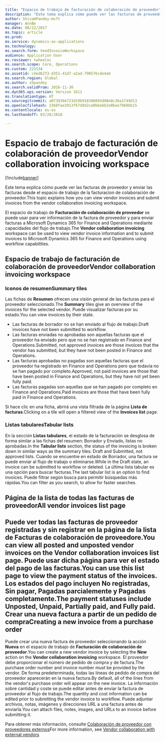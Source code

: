 ```yaml
---
title: "Espacio de trabajo de facturación de colaboración de proveedor"
description: "Este tema explica cómo puede ver las facturas de proveedor y enviar las facturas desde el espacio de trabajo de la facturacíon de colaboración de proveedor."
author: ShivamPandey-msft
manager: AnnBe
ms.date: 08/22/2017
ms.topic: article
ms.prod: 
ms.service: dynamics-ax-applications
ms.technology: 
ms.search.form: VendInvoiceWorkspace
audience: Application User
ms.reviewer: twheeloc
ms.search.scope: Core, Operations
ms.custom: 221534
ms.assetid: c4ed62f3-d351-41d7-a2ad-790576cde4ab
ms.search.region: Global
ms.author: shpandey
ms.search.validFrom: 2016-11-30
ms.dyn365.ops.version: Version 1611
ms.translationtype: HT
ms.sourcegitcommit: a0739304723d19b910388893d08e8c36a1f49d13
ms.openlocfilehash: 2368fae3913f67d9d2ce0bbe6b2e0bee7968bb15
ms.contentlocale: es-es
ms.lasthandoff: 03/26/2018

---
```


# <a name="vendor-collaboration-invoicing-workspace"></a><span data-ttu-id="3ac0c-103">Espacio de trabajo de facturación de colaboración de proveedor</span><span class="sxs-lookup"><span data-stu-id="3ac0c-103">Vendor collaboration invoicing workspace</span></span>

[!include[banner](../includes/banner.md)]


<span data-ttu-id="3ac0c-104">Este tema explica cómo puede ver las facturas de proveedor y enviar las facturas desde el espacio de trabajo de la facturacíon de colaboración de proveedor.</span><span class="sxs-lookup"><span data-stu-id="3ac0c-104">This topic explains how you can view vendor invoices and submit invoices from the vendor collaboration invoicing workspace.</span></span>

<span data-ttu-id="3ac0c-105">El espacio de trabajo de **Facturación de colaboración de proveedor** se puede usar para ver información de la factura de proveedor y para enviar facturas a Microsoft Dynamics 365 for Finance and Operations mediante capacidades del flujo de trabajo.</span><span class="sxs-lookup"><span data-stu-id="3ac0c-105">The **Vendor collaboration invoicing** workspace can be used to view vendor invoice information and to submit invoices to Microsoft Dynamics 365 for Finance and Operations using workflow capabilities.</span></span>


<a name="vendor-collaboration-invoicing-workspace"></a><span data-ttu-id="3ac0c-106">Espacio de trabajo de facturación de colaboración de proveedor</span><span class="sxs-lookup"><span data-stu-id="3ac0c-106">Vendor collaboration invoicing workspace</span></span>
----------------------------------------

### <a name="summary-tiles"></a><span data-ttu-id="3ac0c-107">Iconos de resumen</span><span class="sxs-lookup"><span data-stu-id="3ac0c-107">Summary tiles</span></span>

<span data-ttu-id="3ac0c-108">Las fichas de **Resumen** ofrecen una visión general de las facturas para el proveedor seleccionado.</span><span class="sxs-lookup"><span data-stu-id="3ac0c-108">The **Summary** tiles give an overview of the invoices for the selected vendor.</span></span> <span data-ttu-id="3ac0c-109">Puede visualizar facturas por su estado.</span><span class="sxs-lookup"><span data-stu-id="3ac0c-109">You can view invoices by their state.</span></span>
-   <span data-ttu-id="3ac0c-110">Las facturas de borrador no se han enviado al flujo de trabajo.</span><span class="sxs-lookup"><span data-stu-id="3ac0c-110">Draft invoices have not been submitted to workflow.</span></span>
-   <span data-ttu-id="3ac0c-111">Las facturas enviadas no aprobadas son aquellas facturas que el proveedor ha enviado pero que no se han registrado en Finance and Operations.</span><span class="sxs-lookup"><span data-stu-id="3ac0c-111">Submitted, not approved invoices are those invoices that the vendor has submitted, but they have not been posted in Finance and Operations.</span></span>
-   <span data-ttu-id="3ac0c-112">Las facturas aprobadas no pagadas son aquellas facturas que el proveedor ha registrado en Finance and Operations pero que todavía no se han pagado por completo.</span><span class="sxs-lookup"><span data-stu-id="3ac0c-112">Approved, not paid invoices are those that have been posted in Finance and Operations, but they have not yet been fully paid.</span></span>
-   <span data-ttu-id="3ac0c-113">Las facturas pagadas son aquellas que se han pagado por completo en Finance and Operations.</span><span class="sxs-lookup"><span data-stu-id="3ac0c-113">Paid invoices are those that have been fully paid in Finance and Operations.</span></span>

<span data-ttu-id="3ac0c-114">Si hace clic en una ficha, abrirá una vista filtrada de la página **Lista de facturas**.</span><span class="sxs-lookup"><span data-stu-id="3ac0c-114">Clicking on a tile will open a filtered view of the **Invoices list** page.</span></span>

### <a name="tabular-lists"></a><span data-ttu-id="3ac0c-115">Listas tabulares</span><span class="sxs-lookup"><span data-stu-id="3ac0c-115">Tabular lists</span></span>

<span data-ttu-id="3ac0c-116">En la sección **Listas tabulares**, el estado de la facturación se desglosa de forma similar a las fichas del resumen: Borrador y Enviado, listas no aprobadas.</span><span class="sxs-lookup"><span data-stu-id="3ac0c-116">In the **Tabular lists** section, the status of the invoicing is broken down in similar ways as the summary tiles: Draft and Submitted, not approved lists.</span></span> <span data-ttu-id="3ac0c-117">Cuando se encuentre en estado de Borrador, una factura se puede enviar al flujo de trabajo o eliminarse.</span><span class="sxs-lookup"><span data-stu-id="3ac0c-117">While in the Draft state, an invoice can be submitted to workflow or deleted.</span></span> <span data-ttu-id="3ac0c-118">La última lista tabular es una opción para buscar facturas.</span><span class="sxs-lookup"><span data-stu-id="3ac0c-118">The last tabular list is an option to find invoices.</span></span> <span data-ttu-id="3ac0c-119">Puede filtrar según busca para permitir búsquedas más rápidas.</span><span class="sxs-lookup"><span data-stu-id="3ac0c-119">You can filter as you search, to allow for faster searches.</span></span>

<a name="all-vendor-invoices-list-page"></a><span data-ttu-id="3ac0c-120">Página de la lista de todas las facturas de proveedor</span><span class="sxs-lookup"><span data-stu-id="3ac0c-120">All vendor invoices list page</span></span>
-----------------------------

<span data-ttu-id="3ac0c-121">Puede ver todas las facturas de proveedor registradas y sin registrar en la página de la lista de **Facturas de colaboración de proveedore**.</span><span class="sxs-lookup"><span data-stu-id="3ac0c-121">You can view all posted and unposted vendor invoices on the **Vendor collaboration invoices** list page.</span></span> <span data-ttu-id="3ac0c-122">Puede usar dicha página para ver el estado del pago de las facturas.</span><span class="sxs-lookup"><span data-stu-id="3ac0c-122">You can use this list page to view the payment status of the invoices.</span></span> <span data-ttu-id="3ac0c-123">Los estados del pago incluyen No registradas, Sin pagar, Pagadas parcialemente y Pagadas completamente.</span><span class="sxs-lookup"><span data-stu-id="3ac0c-123">The payment statuses include Unposted, Unpaid, Partially paid, and Fully paid.</span></span>
<span data-ttu-id="3ac0c-124">Crear una nueva factura a partir de un pedido de compra</span><span class="sxs-lookup"><span data-stu-id="3ac0c-124">Creating a new invoice from a purchase order</span></span>
--------------------------------------------

<span data-ttu-id="3ac0c-125">Puede crear una nueva factura de proveedor seleccionando la acción **Nueva** en el espacio de trabajo de **Facturación de colaboración de proveedor**.</span><span class="sxs-lookup"><span data-stu-id="3ac0c-125">You can create a new vendor invoice by selecting the **New** action on the **Vendor collaboration invoicing** workspace.</span></span> <span data-ttu-id="3ac0c-126">El proveedor debe proporcionar el número de pedido de compra y de factura.</span><span class="sxs-lookup"><span data-stu-id="3ac0c-126">The purchase order number and invoice number must be provided by the vendor.</span></span> <span data-ttu-id="3ac0c-127">De forma predeterminada, todas las líneas de pedido de compra del proveedor aparecerán en la nueva factura.</span><span class="sxs-lookup"><span data-stu-id="3ac0c-127">By default, all of the lines from the vendor's purchase order will appear on the new invoice.</span></span> <span data-ttu-id="3ac0c-128">La información sobre cantidad y coste se puede editar antes de enviar la factura de proveedor al flujo de trabajo.</span><span class="sxs-lookup"><span data-stu-id="3ac0c-128">The quantity and cost information can be edited prior to submitting the vendor invoice to workflow.</span></span> <span data-ttu-id="3ac0c-129">Puede adjuntar archivos, notas, imágenes y direcciones URL a una factura antes de enviarla.</span><span class="sxs-lookup"><span data-stu-id="3ac0c-129">You can attach files, notes, images, and URLs to an invoice before submitting it.</span></span>



<span data-ttu-id="3ac0c-130">Para obtener más información, consulte [Colaboración de proveedor con proveedores externos](../../supply-chain/procurement/vendor-collaboration-work-external-vendors.md)</span><span class="sxs-lookup"><span data-stu-id="3ac0c-130">For more information, see [Vendor collaboration with external vendors](../../supply-chain/procurement/vendor-collaboration-work-external-vendors.md)</span></span>




